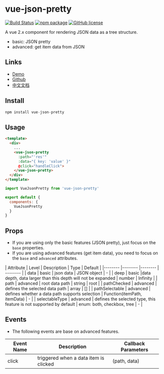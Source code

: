 # vue-json-pretty

[![Build Status](https://travis-ci.org/leezng/vue-json-pretty.svg?branch=master)](https://travis-ci.org/leezng/vue-json-pretty)
[![npm package](https://img.shields.io/npm/v/vue-json-pretty.svg)](https://www.npmjs.org/package/vue-json-pretty)
[![GitHub license](https://img.shields.io/badge/license-MIT-blue.svg)](https://github.com/leezng/vue-json-pretty/blob/master/LICENSE)

A vue 2.x component for rendering JSON data as a tree structure.

- basic: JSON pretty
- advanced: get item data from JSON

## Links

- [Demo](https://leezng.github.io/vue-json-pretty)
- [Github](https://github.com/leezng/vue-json-pretty)
- [中文文档](./README.zh-CN.md)

## Install

```js
npm install vue-json-pretty
```

## Usage

```html
<template>
  <div>
    ...
    <vue-json-pretty
      :path="'res'"
      :data="{ key: 'value' }"
      @click="handleClick">
    </vue-json-pretty>
  </div>
</template>
```

```js
import VueJsonPretty from 'vue-json-pretty'

export default {
  components: {
    VueJsonPretty
  }
}
```

## Props

- If you are using only the basic features (JSON pretty), just focus on the `base` properties.
- If you are using advanced features (get item data), you need to focus on the `base` and `advanced` attributes.

| Attribute | Level | Description | Type | Default |
|-------- |-------- |-------- | -------- |
| data | basic | json data | JSON object | - |
| deep | basic |data depth, data larger than this depth will not be expanded | number | Infinity |
| path | advanced | root data path | string | root |
| pathChecked | advanced | defines the selected data path | array | [] |
| pathSelectable | advanced | defines whether a data path supports selection | Function(itemPath, itemData) | - |
| selectableType | advanced | defines the selected type, this feature is not supported by default | enum: both, checkbox, tree | - |

## Events

- The following events are base on advanced features.

| Event Name | Description | Callback Parameters |
|---------- |-------- |---------- |
| click  | triggered when a data item is clicked | (path, data) |

